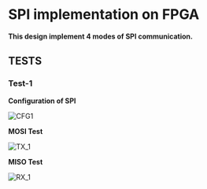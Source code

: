 # SPI implementation on FPGA

**This design implement 4 modes of SPI communication.** <br />

## TESTS <br />

### Test-1 <br />

**Configuration of SPI**

![CFG1](https://user-images.githubusercontent.com/34924065/155884055-21ca5f6b-3aaf-4877-82a3-48e0f1af154d.PNG)

**MOSI Test**

![TX_1](https://user-images.githubusercontent.com/34924065/155884077-e6757a30-f628-4052-a1e0-16ac5e464668.PNG)


**MISO Test**

![RX_1](https://user-images.githubusercontent.com/34924065/155884082-fece9626-8f90-4445-8216-8bafac38814c.PNG)
